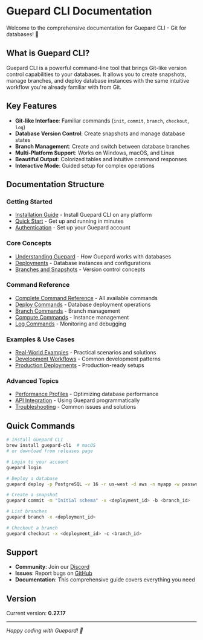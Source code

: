 # Guepard CLI Documentation

Welcome to the comprehensive documentation for Guepard CLI - Git for databases! 🐆

## What is Guepard CLI?

Guepard CLI is a powerful command-line tool that brings Git-like version control capabilities to your databases. It allows you to create snapshots, manage branches, and deploy database instances with the same intuitive workflow you're already familiar with from Git.

## Key Features

- **Git-like Interface**: Familiar commands (`init`, `commit`, `branch`, `checkout`, `log`)
- **Database Version Control**: Create snapshots and manage database states
- **Branch Management**: Create and switch between database branches
- **Multi-Platform Support**: Works on Windows, macOS, and Linux
- **Beautiful Output**: Colorized tables and intuitive command responses
- **Interactive Mode**: Guided setup for complex operations

## Documentation Structure

### Getting Started
- [Installation Guide](installation.md) - Install Guepard CLI on any platform
- [Quick Start](quick-start.md) - Get up and running in minutes
- [Authentication](authentication.md) - Set up your Guepard account

### Core Concepts
- [Understanding Guepard](concepts.md) - How Guepard works with databases
- [Deployments](deployments.md) - Database instances and configurations
- [Branches and Snapshots](branches-snapshots.md) - Version control concepts

### Command Reference
- [Complete Command Reference](commands.md) - All available commands
- [Deploy Commands](deploy-commands.md) - Database deployment operations
- [Branch Commands](branch-commands.md) - Branch management
- [Compute Commands](compute-commands.md) - Instance management
- [Log Commands](log-commands.md) - Monitoring and debugging

### Examples & Use Cases
- [Real-World Examples](examples.md) - Practical scenarios and solutions
- [Development Workflows](workflows.md) - Common development patterns
- [Production Deployments](production.md) - Production-ready setups

### Advanced Topics
- [Performance Profiles](performance.md) - Optimizing database performance
- [API Integration](api-integration.md) - Using Guepard programmatically
- [Troubleshooting](troubleshooting.md) - Common issues and solutions

## Quick Commands

```bash
# Install Guepard CLI
brew install guepard-cli  # macOS
# or download from releases page

# Login to your account
guepard login

# Deploy a database
guepard deploy -p PostgreSQL -v 16 -r us-west -d aws -n myapp -w password

# Create a snapshot
guepard commit -m "Initial schema" -x <deployment_id> -b <branch_id>

# List branches
guepard branch -x <deployment_id>

# Checkout a branch
guepard checkout -x <deployment_id> -c <branch_id>
```

## Support

- **Community**: Join our [Discord](https://discord.gg/nCXAsUd3hm)
- **Issues**: Report bugs on [GitHub](https://github.com/Guepard-Corp/guepard-cli/issues)
- **Documentation**: This comprehensive guide covers everything you need

## Version

Current version: **0.27.17**

---

*Happy coding with Guepard! 🐆*
